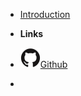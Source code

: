 - [Introduction](introduction) <!-- markdownlint-disable-line first-line-heading -->

- **Links**

- [![Github](assets/img/github.svg)Github](https://github.com/montepjones/)
-
